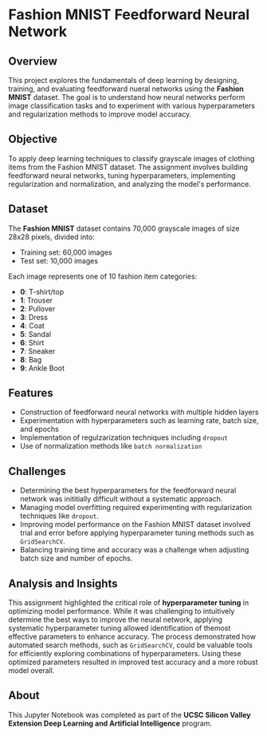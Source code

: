 # Fashion MNIST Feedforward Neural Network

## Overview
This project explores the fundamentals of deep learning by designing, training, and evaluating feedforward nueral networks using the **Fashion MNIST** dataset. The goal is to understand how neural networks perform image classification tasks and to experiment with various hyperparameters and regularization methods to improve model accuracy.

## Objective
To apply deep learning techniques to classify grayscale images of clothing items from the Fashion MNIST dataset. The assignment involves building feedforward neural networks, tuning hyperparameters, implementing regularization and normalization, and analyzing the model's performance. 

## Dataset
The **Fashion MNIST** dataset contains 70,000 grayscale images of size 28x28 pixels, divided into:
 - Training set: 60,000 images
 - Test set: 10,000 images

Each image represents one of 10 fashion item categories:
 - **0**: T-shirt/top
 - **1**: Trouser
 - **2**: Pullover
 - **3**: Dress
 - **4**: Coat
 - **5**: Sandal
 - **6**: Shirt
 - **7**: Sneaker
 - **8**: Bag
 - **9**: Ankle Boot

## Features
 - Construction of feedforward neural networks with multiple hidden layers
 - Experimentation with hyperparameters such as learning rate, batch size, and epochs
 - Implementation of regulzarization techniques including `dropout`
 - Use of normalization methods like `batch normalization`

## Challenges
 - Determining the best hyperparameters for the feedforward neural network was inititially difficult without a systematic approach.
 - Managing model overfitting required experimenting with regularization techniques like `dropout`.
 - Improving model performance on the Fashion MNIST dataset involved trial and error before applying hyperparameter tuning methods such as `GridSearchCV`.
 - Balancing training time and accuracy was a challenge when adjusting batch size and number of epochs. 

## Analysis and Insights
This assignment highlighted the critical role of **hyperparameter tuning** in optimizing model performance. While it was challenging to intuitively determine the best ways to improve the neural network, applying systematic hyperparameter tuning allowed identification of themost effective parameters to enhance accuracy. The process demonstrated how automated search methods, such as `GridSearchCV`, could be valuable tools for efficiently exploring combinations of hyperparameters. Using these optimized parameters resulted in improved test accuracy and a more robust model overall. 

## About 
This Jupyter Notebook was completed as part of the **UCSC Silicon Valley Extension Deep Learning and Artificial Intelligence** program.
